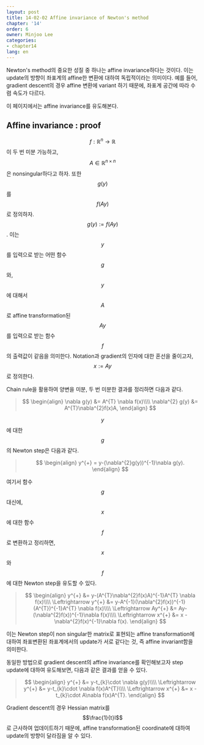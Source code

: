 ```yaml
---
layout: post
title: 14-02-02 Affine invariance of Newton's method
chapter: '14'
order: 6
owner: Minjoo Lee
categories:
- chapter14
lang: en
---
```

<script type="text/x-mathjax-config">
MathJax.Hub.Config({
    displayAlign: "center"
});
</script>

Newton's method의 중요한 성질 중 하나는 affine invariance하다는 것이다. 이는 update의 방향이 좌표계의 affine한 변환에 대하여 독립적이라는 의미이다. 예를 들어, gradient descent의 경우 affine 변환에 variant 하기 때문에, 좌표계 공간에 따라 수렴 속도가 다르다.

이 페이지에서는 affine invariance를 유도해본다.

## Affine invariance : proof
$$f:\mathbb{R}^{n}\rightarrow \mathbb{R}$$이 두 번 미분 가능하고, $$A\in \mathbb{R}^{n\times n}$$은 nonsingular하다고 하자. 또한 $$g(y)$$를 $$f(Ay)$$로 정의하자. $$g(y):=f(Ay)$$. 이는 $$y$$를 입력으로 받는 어떤 함수 $$g$$와, $$y$$에 대해서 $$A$$로 affine transformation된 $$Ay$$를 입력으로 받는 함수 $$f$$의 출력값이 같음을 의미한다. Notation과 gradient의 인자에 대한 혼선을 줄이고자, $$x:=Ay$$로 정의한다.

Chain rule을 활용하여 양변을 미분, 두 번 미분한 결과를 정리하면 다음과 같다.

>$$
>\begin{align}
>\nabla g(y) &= A^{T} \nabla f(x)\\\\
>\nabla^{2} g(y) &= A^{T}\nabla^{2}f(x)A,
>\end{align}
>$$

 $$y$$에 대한 $$g$$의 Newton step은 다음과 같다.

>$$
>\begin{align}
>y^{+}  = y-(\nabla^{2}g(y))^{-1}\nabla g(y).
>\end{align}
>$$

여기서 함수 $$g$$ 대신에, $$x$$에 대한 함수 $$f$$로 변환하고 정리하면, $$x$$와 $$f$$에 대한 Newton step을 유도할 수 있다.

>$$
>\begin{align}
>y^{+} &= y-(A^{T}\nabla^{2}f(x)A)^{-1}A^{T} \nabla f(x)\\\\
>\Leftrightarrow y^{+} &= y-A^{-1}(\nabla^{2}f(x))^{-1}(A^{T})^{-1}A^{T} \nabla f(x)\\\\
>\Leftrightarrow Ay^{+} &= Ay-(\nabla^{2}f(x))^{-1}\nabla f(x)\\\\
>\Leftrightarrow x^{+} &= x - \nabla^{2}f(x)^{-1}\nabla f(x).
>\end{align}
>$$

이는 Newton step이 non singular한 matrix로 표현되는 affine transformation에 대하여 좌표변환된 좌표계에서의 update가 서로 같다는 것, 즉 affine invariant함을 의미한다.

동일한 방법으로 gradient descent의 affine invariance를 확인해보고자 step update에 대하여 유도해보면, 다음과 같은 결과를 얻을 수 있다.

>$$
>\begin{align}
>y^{+} &= y-t_{k}\cdot \nabla g(y)\\\\
>\Leftrightarrow y^{+} &= y-t_{k}\cdot \nabla f(x)A^{T}\\\\
>\Leftrightarrow x^{+} &= x - t_{k}\cdot A\nabla f(x)A^{T}. 
>\end{align}
>$$

Gradient descent의 경우 Hessian matrix를 $$\frac{1}{t}I$$로 근사하여 업데이트하기 때문에, affine transformation된 coordinate에 대하여 update의 방향이 달라짐을 알 수 있다.